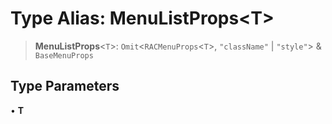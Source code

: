 # Type Alias: MenuListProps\<T\>

> **MenuListProps**\<`T`\>: `Omit`\<`RACMenuProps`\<`T`\>, `"className"` \| `"style"`\> & `BaseMenuProps`

## Type Parameters

• **T**
